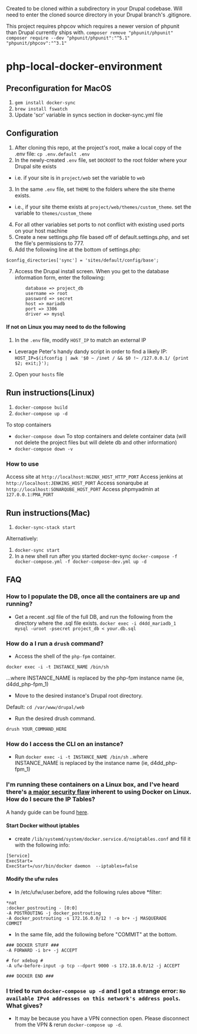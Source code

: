 Created to be cloned within a subdirectory in your Drupal codebase. 
Will need to enter the cloned source directory in your Drupal branch's .gitignore.

This project requires phpcov which requires a newer version of phpunit than Drupal currently ships with.
```composer remove "phpunit/phpunit"```
```composer require --dev "phpunit/phpunit":"^5.1" "phpunit/phpcov":"^3.1"```

# php-local-docker-environment

## Preconfiguration for MacOS
1. ```gem install docker-sync```
2. ```brew install fswatch```
3. Update 'scr' variable in syncs section in docker-sync.yml file

## Configuration

1. After cloning this repo, at the project's root, make a local copy of the .env file: ```cp .env.default .env```
2. In the newly-created ```.env``` file, set ```DOCROOT``` to the root folder where your Drupal site exists
  * i.e. if your site is in ```project/web``` set the variable to ```web```
3. In the same ```.env``` file, set ```THEME``` to the folders where the site theme exists.
  * i.e., if your site theme exists at ```project/web/themes/custom_theme```. set the variable to ```themes/custom_theme```
4. For all other variables set ports to not conflict with existing used ports on your host machine
5. Create a new settings.php file based off of default.settings.php, and set the file's permissions to 777.
6. Add the following line at the bottom of settings.php:

```$config_directories['sync'] = 'sites/default/config/base';```

7. Access the Drupal install screen. When you get to the database information form, enter the following:

   ```
       database => project_db
       username => root
       password => secret
       host => mariadb
       port => 3306
       driver => mysql
   ```
#### If not on Linux you may need to do the following
1. In the ```.env``` file, modify ```HOST_IP``` to match an external IP
  * Leverage Peter's handy dandy script in order to find a likely IP:
    ```HOST_IP=$(ifconfig | awk '$0 ~ /inet / && $0 !~ /127.0.0.1/ {print $2; exit;}');```
2. Open your ```hosts``` file

## Run instructions(Linux)
1. ```docker-compose build```
2. ```docker-compose up -d```

To stop containers
* ```docker-compose down```
To stop containers and delete container data (will not delete the project files but will delete db and other information)
* ```docker-compose down -v```

### How to use
Access site at ```http://localhost:NGINX_HOST_HTTP_PORT```
Access jenkins at ```http://localhost:JENKINS_HOST_PORT```
Access sonarqube at ```http://localhost:SONARQUBE_HOST_PORT```
Access phpmyadmin at ```127.0.0.1:PMA_PORT```

## Run instructions(Mac)
1. ```docker-sync-stack start```

Alternatively:

1. ```docker-sync start```
2. In a new shell run after you started docker-sync 
   ```docker-compose -f docker-compose.yml -f docker-compose-dev.yml up -d```



## FAQ
### How to I populate the DB, once all the containers are up and running?
- Get a recent .sql file of the full DB, and run the following from the directory where the .sql file exists.
```docker exec -i d4dd_mariadb_1 mysql -uroot -psecret project_db < your.db.sql```

### How do a I run a ```drush``` command?
- Access the shell of the ```php-fpm``` container.
```
docker exec -i -t INSTANCE_NAME /bin/sh
```  
...where INSTANCE_NAME is replaced by the php-fpm instance name (ie, d4dd_php-fpm_1)
- Move to the desired instance's Drupal root directory.

Default: ```cd /var/www/drupal/web```

- Run the desired drush command.

```drush YOUR_COMMAND_HERE```

### How do I access the CLI on an instance?
-  Run 
```docker exec -i -t INSTANCE_NAME /bin/sh```  ..where INSTANCE_NAME is replaced by the instance name (ie, d4dd_php-fpm_1)

### I'm running these containers on a Linux box, and I've heard there's [a major security flaw](http://blog.viktorpetersson.com/post/101707677489/the-dangers-of-ufw-docker) inherent to using Docker on Linux. How do I secure the IP Tables? 
A handy guide can be found [here](https://svenv.nl/unixandlinux/dockerufw).

#### Start Docker without iptables
- create ```/lib/systemd/system/docker.service.d/noiptables.conf``` and fill it with the following info:
```
[Service]
ExecStart=
ExecStart=/usr/bin/docker daemon  --iptables=false
```
#### Modify the ufw rules
- In /etc/ufw/user.before, add the following rules above *filter:
```
*nat
:docker_postrouting - [0:0]
-A POSTROUTING -j docker_postrouting
-A docker_postrouting -s 172.16.0.0/12 ! -o br+ -j MASQUERADE
COMMIT
```
- In the same file, add the following before "COMMIT" at the bottom.
```
### DOCKER STUFF ###
-A FORWARD -i br+ -j ACCEPT

# for xdebug #
-A ufw-before-input -p tcp --dport 9000 -s 172.18.0.0/12 -j ACCEPT

### DOCKER END ###
```
### I tried to run ```docker-compose up -d``` and I got a strange error: ```No available IPv4 addresses on this network's address pools```. What gives?
- It may be because you have a VPN connection open. Please disconnect from the VPN & rerun ```docker-compose up -d```.
